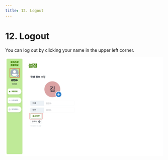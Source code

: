 ```yaml
---
title: 12. Logout
---
```


# 12. Logout

You can log out by clicking your name in the upper left corner.

![](/img/kr/elementary/student/12-01.jpg)
